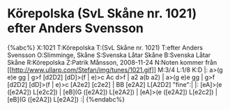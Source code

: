 # Körepolska (SvL Skåne nr. 1021) efter Anders Svensson

{%abc%}
X:1021
T:Körepolska
T:(SvL Skåne nr. 1021)
T:efter Anders Svensson
O:Slimminge, Skåne
S:Svenska Låtar Skåne
B:Svenska Låtar Skåne
R:Körepolska
Z:Patrik Månsson, 2008-11-24
N:Noten kommer från [[http://www.ullarp.com/Stefan/img/tunes/1021.gif]]
M:3/4
L:1/8
K:D
|: a>(g e)e gg | g>f [d2D2] [dD]>(f | e)>c Ac d>f | a2 a(b a2) | 
a>(g e)e gg | g>f [d2D2] [dD]>(f | e)>c [A2e2] [c2e2] | BB [e2A2] L[A2D2] "fine":|
|: [eA]>(e ([e2A2]) L[e2c2]) | [eB](G ([e2A2]) L[e2A2]) | [eA]>(e ([e2A2]) L[e2c2]) | [eB](G ([e2A2]) L[e2A2]) :|
{%endabc%}
